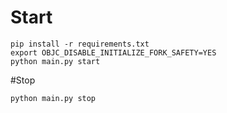 # Start
```
pip install -r requirements.txt
export OBJC_DISABLE_INITIALIZE_FORK_SAFETY=YES
python main.py start
```

#Stop
```
python main.py stop
```